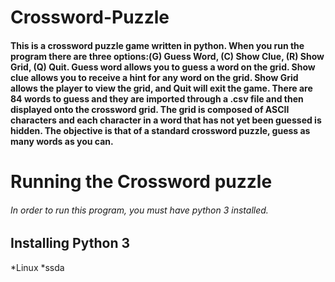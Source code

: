 # Crossword-Puzzle
#### This is a crossword puzzle game written in python. When you run the program there are three options:(G) Guess Word, (C) Show Clue, (R) Show Grid, (Q) Quit. Guess word allows you to guess a word on the grid. Show clue allows you to receive a hint for any word on the grid. Show Grid allows the player to view the grid, and Quit will exit the game. There are 84 words to guess and they are imported through a .csv file and then displayed onto the crossword grid. The grid is composed of ASCII characters and each character in a word that has not yet been guessed is hidden. The objective is that of a standard crossword puzzle, guess as many words as you can. 

# Running the Crossword puzzle

###### *In order to run this program, you must have python 3 installed.*
## Installing Python 3
*Linux
  *ssda

